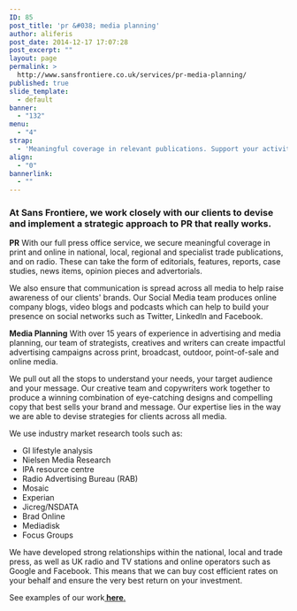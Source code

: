 ```yaml
---
ID: 85
post_title: 'pr &#038; media planning'
author: aliferis
post_date: 2014-12-17 17:07:28
post_excerpt: ""
layout: page
permalink: >
  http://www.sansfrontiere.co.uk/services/pr-media-planning/
published: true
slide_template:
  - default
banner:
  - "132"
menu:
  - "4"
strap:
  - 'Meaningful coverage in relevant publications. Support your activity with a strategic media campaign across print, broadcast, outdoor & online media.'
align:
  - "0"
bannerlink:
  - ""
---
```

<h3>At Sans Frontiere, we work closely with our clients to devise and implement a strategic approach to PR that really works.</h3>
<strong>PR</strong>
With our full press office service, we secure meaningful coverage in print and online in national, local, regional and specialist trade publications, and on radio. These can take the form of editorials, features, reports, case studies, news items, opinion pieces and advertorials.

We also ensure that communication is spread across all media to help raise awareness of our clients' brands. Our Social Media team produces online company blogs, video blogs and podcasts which can help to build your presence on social networks such as Twitter, LinkedIn and Facebook.

<strong>Media Planning</strong>
With over 15 years of experience in advertising and media planning, our team of strategists, creatives and writers can create impactful advertising campaigns across print, broadcast, outdoor, point-of-sale and online media.

We pull out all the stops to understand your needs, your target audience and your message. Our creative team and copywriters work together to produce a winning combination of eye-catching designs and compelling copy that best sells your brand and message. Our expertise lies in the way we are able to devise strategies for clients across all media.

We use industry market research tools such as:
<ul>
	<li>GI lifestyle analysis</li>
	<li>Nielsen Media Research</li>
	<li>IPA resource centre</li>
	<li>Radio Advertising Bureau (RAB)</li>
	<li>Mosaic</li>
	<li>Experian</li>
	<li>Jicreg/NSDATA</li>
	<li>Brad Online</li>
	<li>Mediadisk</li>
	<li>Focus Groups</li>
</ul>
We have developed strong relationships within the national, local and trade press, as well as UK radio and TV stations and online operators such as Google and Facebook. This means that we can buy cost efficient rates on your behalf and ensure the very best return on your investment.

See examples of our work<a title="Work" href="http://www.sansfrontiere.co.uk/work/"><strong> here</strong>.</a>